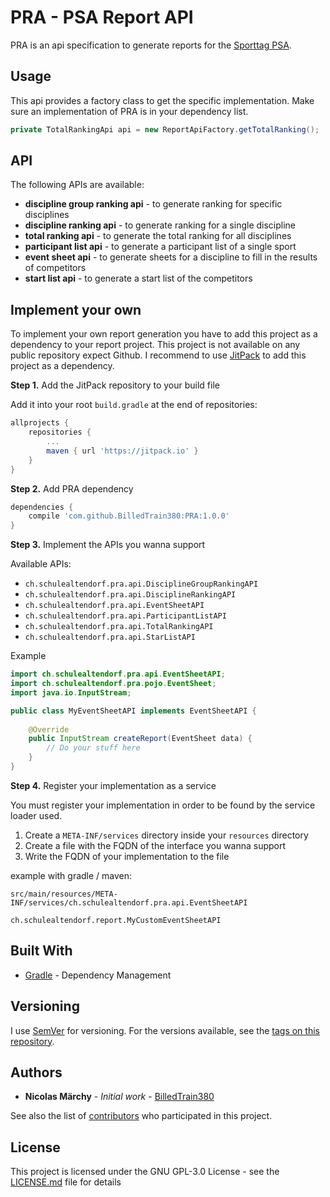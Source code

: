 PRA - PSA Report API
====================

PRA is an api specification to generate reports for the [Sporttag PSA](https://github.com/BilledTrain380/sporttag-psa).

## Usage

This api provides a factory class to get the specific implementation. Make sure an implementation
of PRA is in your dependency list.

```java
private TotalRankingApi api = new ReportApiFactory.getTotalRanking();
```

## API
The following APIs are available:
* **discipline group ranking api** - to generate ranking for specific disciplines
* **discipline ranking api** - to generate ranking for a single discipline
* **total ranking api** - to generate the total ranking for all disciplines
* **participant list api** - to generate a participant list of a single sport
* **event sheet api** - to generate sheets for a discipline to fill in the results of competitors
* **start list api** - to generate a start list of the competitors

## Implement your own

To implement your own report generation you have to add this project as a dependency to your report project.
This project is not available on any public repository expect Github. I recommend to use [JitPack](https://jitpack.io) to add this project as a dependency.

**Step 1.** Add the JitPack repository to your build file

Add it into your root `build.gradle` at the end of repositories:
```groovy
allprojects {
    repositories {
        ...
        maven { url 'https://jitpack.io' }
    }
}
```

**Step 2.** Add PRA dependency
```groovy
dependencies {
    compile 'com.github.BilledTrain380:PRA:1.0.0'
}
```

**Step 3.** Implement the APIs you wanna support

Available APIs:
* `ch.schulealtendorf.pra.api.DisciplineGroupRankingAPI`
* `ch.schulealtendorf.pra.api.DisciplineRankingAPI`
* `ch.schulealtendorf.pra.api.EventSheetAPI`
* `ch.schulealtendorf.pra.api.ParticipantListAPI`
* `ch.schulealtendorf.pra.api.TotalRankingAPI`
* `ch.schulealtendorf.pra.api.StarListAPI`

Example
```java
import ch.schulealtendorf.pra.api.EventSheetAPI;
import ch.schulealtendorf.pra.pojo.EventSheet;
import java.io.InputStream;

public class MyEventSheetAPI implements EventSheetAPI {
    
    @Override
    public InputStream createReport(EventSheet data) {
        // Do your stuff here
    }
}
```

**Step 4.** Register your implementation as a service

You must register your implementation in order to be found by the service loader used.

1. Create a `META-INF/services` directory inside your `resources` directory
2. Create a file with the FQDN of the interface you wanna support
3. Write the FQDN of your implementation to the file

example with gradle / maven:

`src/main/resources/META-INF/services/ch.schulealtendorf.pra.api.EventSheetAPI`
```text
ch.schulealtendorf.report.MyCustomEventSheetAPI
```

## Built With

* [Gradle](https://gradle.org) - Dependency Management

## Versioning

I use [SemVer](http://semver.org/) for versioning. For the versions available, see the [tags on this repository](https://github.com/BilledTrain380/PRA/tags). 

## Authors

* **Nicolas Märchy** - *Initial work* - [BilledTrain380](https://github.com/BilledTrain380)

See also the list of [contributors](https://github.com/BilledTrain380/PRA/graphs/contributors) who participated in this project.

## License

This project is licensed under the GNU GPL-3.0 License - see the [LICENSE.md](LICENSE.md) file for details
